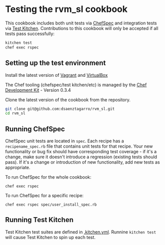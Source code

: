 Testing the rvm_sl cookbook
=====

This cookbook includes both unit tests via
[ChefSpec](https://github.com/sethvargo/chefspec) and integration tests via
[Test Kitchen](https://github.com/test-kitchen/test-kitchen). Contributions to
this cookbook will only be accepted if all tests pass successfully:

```bash
kitchen test
chef exec rspec
```

Setting up the test environment
-----

Install the latest version of
[Vagrant](http://www.vagrantup.com/downloads.html) and
[VirtualBox](https://www.virtualbox.org/wiki/Downloads)

The Chef tooling (chefspec/test kitchen/etc) is managed by the [Chef
Development Kit](http://downloads.getchef.com/chef-dk/) - Version 0.3.4

Clone the latest version of the cookbook from the repository.

```bash
git clone git@github.com:dsaenztagarro/rvm_sl.git
cd rvm_sl
```

Running ChefSpec
-----

ChefSpec unit tests are located in `spec`. Each recipe has a
`recipename_spec.rb` file that contains unit tests for that recipe. Your new
functionality or bug fix should have corresponding test coverage - if it's a
change, make sure it doesn't introduce a regression (existing tests should
pass). If it's a change or introduction of new functionality, add new tests as
appropriate.

To run ChefSpec for the whole cookbook:

`chef exec rspec`

To run ChefSpec for a specific recipe:

`chef exec rspec spec/user_install_spec.rb`

Running Test Kitchen
-----

Test Kitchen test suites are defined in [.kitchen.yml](https://github.com/dsaenztagarro/rvm_sl_chef/blob/master/.kitchen.yml). Runnine `kitchen test` will cause Test Kitchen to spin up each test.

